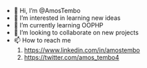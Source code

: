 - 👋 Hi, I’m @AmosTembo
- 👀 I’m interested in learning new ideas
- 🌱 I’m currently learning OOPHP
- 💞️ I’m looking to collaborate on new projects
- 📫 How to reach me 
    1. https://www.linkedin.com/in/amostembo
    2. https://twitter.com/amos_tembo4

<!---
AmosTembo/AmosTembo is a ✨ special ✨ repository because its `README.md` (this file) appears on your GitHub profile.
You can click the Preview link to take a look at your changes.
--->
